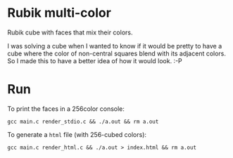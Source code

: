# Rubik multi-color

Rubik cube with faces that mix their colors.

I was solving a cube when I wanted to know if it would be pretty to
have a cube where the color of non-central squares blend with its adjacent
colors. So I made this to have a better idea of how it would look. :-P

# Run

To print the faces in a 256color console:
```
gcc main.c render_stdio.c && ./a.out && rm a.out
```

To generate a `html` file (with 256-cubed colors):
```
gcc main.c render_html.c && ./a.out > index.html && rm a.out
```
